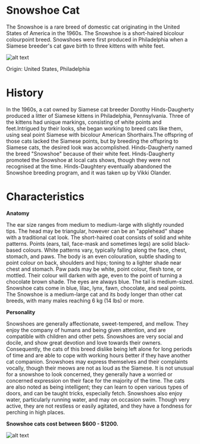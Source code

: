 # Snowshoe Cat
The Snowshoe is a rare breed of domestic cat originating in the United States of America in the 1960s. The Snowshoe is a short-haired bicolour colourpoint breed. Snowshoes were first produced in Philadelphia when a Siamese breeder's cat gave birth to three kittens with white feet. 

![alt text](https://www.rover.com/blog/wp-content/uploads/iStock-1062782600-min-960x540.jpg)

Origin: United States, Philadelphia

# History

In the 1960s, a cat owned by Siamese cat breeder Dorothy Hinds-Daugherty produced a litter of Siamese kittens in Philadelphia, Pennsylvania. Three of the kittens had unique markings, consisting of white points and feet.Intrigued by their looks, she began working to breed cats like them, using seal point Siamese with bicolour American Shorthairs.The offspring of those cats lacked the Siamese points, but by breeding the offspring to Siamese cats, the desired look was accomplished. Hinds-Daugherty named the breed "Snowshoe" because of their white feet. Hinds-Daugherty promoted the Snowshoe at local cats shows, though they were not recognised at the time. Hinds-Daughtery eventually abandoned the Snowshoe breeding program, and it was taken up by Vikki Olander.


# Characteristics

**Anatomy**

The ear size ranges from medium to medium-large with slightly rounded tips. The head may be triangular, however can be an "applehead" shape with a traditional cat look. The short-haired coat consists of solid and white patterns. Points (ears, tail, face-mask and sometimes legs) are solid black-based colours. White patterns vary, typically falling along the face, chest, stomach, and paws. The body is an even colouration, subtle shading to point colour on back, shoulders and hips; toning to a lighter shade near chest and stomach. Paw pads may be white, point colour, flesh tone, or mottled. Their colour will darken with age, even to the point of turning a chocolate brown shade. The eyes are always blue. The tail is medium-sized. Snowshoe cats come in blue, lilac, lynx, fawn, chocolate, and seal points. The Snowshoe is a medium-large cat and its body longer than other cat breeds, with many males reaching 6 kg (14 lbs) or more.

**Personality**

Snowshoes are generally affectionate, sweet-tempered, and mellow. They enjoy the company of humans and being given attention, and are compatible with children and other pets. Snowshoes are very social and docile, and show great devotion and love towards their owners. Consequently, the cats of this breed dislike being left alone for long periods of time and are able to cope with working hours better if they have another cat companion. Snowshoes may express themselves and their complaints vocally, though their meows are not as loud as the Siamese. It is not unusual for a snowshoe to look concerned, they generally have a worried or concerned expression on their face for the majority of the time. The cats are also noted as being intelligent; they can learn to open various types of doors, and can be taught tricks, especially fetch. Snowshoes also enjoy water, particularly running water, and may on occasion swim. Though very active, they are not restless or easily agitated, and they have a fondness for perching in high places.


**Snowshoe cats cost between $600 - $1200.**

![alt text](https://cats.com/wp-content/uploads/2020/10/cool-Snowshoe-cat.jpg)
